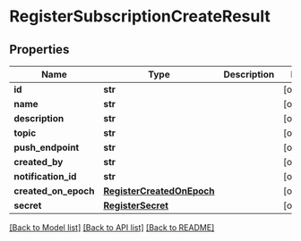 # RegisterSubscriptionCreateResult

## Properties
Name | Type | Description | Notes
------------ | ------------- | ------------- | -------------
**id** | **str** |  | [optional] 
**name** | **str** |  | [optional] 
**description** | **str** |  | [optional] 
**topic** | **str** |  | [optional] 
**push_endpoint** | **str** |  | [optional] 
**created_by** | **str** |  | [optional] 
**notification_id** | **str** |  | [optional] 
**created_on_epoch** | [**RegisterCreatedOnEpoch**](RegisterCreatedOnEpoch.md) |  | [optional] 
**secret** | [**RegisterSecret**](RegisterSecret.md) |  | [optional] 

[[Back to Model list]](../README.md#documentation-for-models) [[Back to API list]](../README.md#documentation-for-api-endpoints) [[Back to README]](../README.md)


